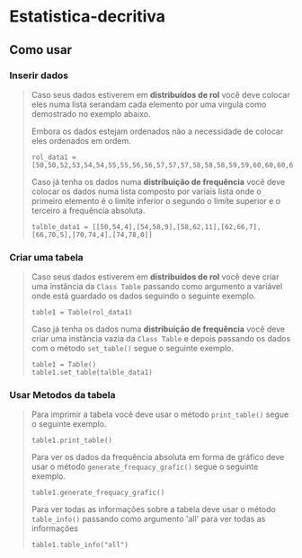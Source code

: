 # Estatistica-decritiva
## Como usar

### Inserir dados
>Caso seus dados estiverem em **distribuídos de rol** você deve colocar eles numa lista serandam cada elemento por uma virgula como demostrado no exemplo abaixo.
>
>Embora os dados estejam ordenados não a necessidade de colocar eles ordenados em ordem.
>````
>rol_data1 = [50,50,52,53,54,54,55,55,56,56,57,57,57,58,58,58,59,59,60,60,60,60,61,61,62,62,62,63,63,64,65,66,67,68,68,69,70]
>````
> Caso já tenha os dados numa **distribuição de frequência** você deve colocar os dados numa lista composto por variais lista onde o primeiro elemento é o limite inferior o segundo o limite superior e o terceiro a frequência absoluta.
> ````
> talble_data1 = [[50,54,4],[54,58,9],[58,62,11],[62,66,7],[66,70,5],[70,74,4],[74,78,0]]
> ````

### Criar uma tabela
>Caso seus dados estiverem em **distribuídos de rol** você deve criar uma instância da ``Class Table`` passando como argumento a variável onde está guardado os dados seguindo o seguinte exemplo. 
>````
>table1 = Table(rol_data1)
>````
> Caso já tenha os dados numa **distribuição de frequência** você deve criar uma instância vazia da ``Class Table`` e depois passando os dados com o método  ``set_table()`` segue o seguinte exemplo.
> ````
> table1 = Table()
>table1.set_table(talble_data1)
>```` 
### Usar Metodos da tabela
>Para imprimir a tabela você deve usar o método ``print_table()`` segue o seguinte exemplo.
>````
>table1.print_table()
>````
>
>Para ver os dados da frequência absoluta em forma de gráfico deve usar o método ``generate_frequacy_grafic()``  segue o seguinte exemplo.
>````
>table1.generate_frequacy_grafic()
>````
>
>Para ver todas as  informações sobre a tabela deve usar o método ``table_info()`` passando como argumento 'all' para ver todas as informações 
>````
>table1.table_info("all")
>````

